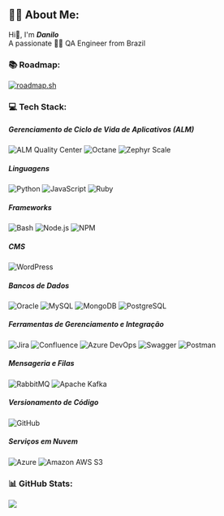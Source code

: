 ## 🙋🏻 About Me:
Hi👋, I'm ***Danilo***<br>A passionate 💚💛 QA Engineer from Brazil<br><!--<br>🔭 I'm looking for job openings: **QA Tester, QA Engineer, Software Tester, Tech Lead**-->
### 📚 Roadmap:
[![roadmap.sh](https://api.roadmap.sh/v1-badge/wide/65e79929d8455747573bfc07?variant=dark&roadmaps=qa%2Cpython%2Cjavascript%2C66572bdeb998f3b3c7c65ec6)](https://roadmap.sh)

### 💻 Tech Stack:
##### Gerenciamento de Ciclo de Vida de Aplicativos (ALM)
![ALM Quality Center](https://img.shields.io/badge/ALM_Quality_Center-4A90E2?style=flat&logo=hp&logoColor=white)
![Octane](https://img.shields.io/badge/Octane-007A87?style=flat&logo=octane&logoColor=white)
![Zephyr Scale](https://img.shields.io/badge/Zephyr_Scale-172B4D?style=flat&logo=zephyr&logoColor=white)

##### Linguagens
![Python](https://img.shields.io/badge/Python-3776AB?style=flat&logo=python&logoColor=white)
![JavaScript](https://img.shields.io/badge/JavaScript-F7DF1E?style=flat&logo=javascript&logoColor=black)
![Ruby](https://img.shields.io/badge/Ruby-CC342D?style=flat&logo=ruby&logoColor=white)

##### Frameworks
![Bash](https://img.shields.io/badge/Bash-4EAA25?style=flat&logo=gnu-bash&logoColor=white)
![Node.js](https://img.shields.io/badge/Node.js-339933?style=flat&logo=nodedotjs&logoColor=white)
![NPM](https://img.shields.io/badge/NPM-CB3837?style=flat&logo=npm&logoColor=white)

##### CMS
![WordPress](https://img.shields.io/badge/WordPress-21759B?style=flat&logo=wordpress&logoColor=white)
##### Bancos de Dados
![Oracle](https://img.shields.io/badge/Oracle-F80000?style=flat&logo=oracle&logoColor=white)
![MySQL](https://img.shields.io/badge/MySQL-4479A1?style=flat&logo=mysql&logoColor=white)
![MongoDB](https://img.shields.io/badge/MongoDB-47A248?style=flat&logo=mongodb&logoColor=white)
![PostgreSQL](https://img.shields.io/badge/PostgreSQL-4169E1?style=flat&logo=postgresql&logoColor=white)

##### Ferramentas de Gerenciamento e Integração
![Jira](https://img.shields.io/badge/Jira-0052CC?style=flat&logo=jira&logoColor=white)
![Confluence](https://img.shields.io/badge/Confluence-003B57?style=flat&logo=confluence&logoColor=white)
![Azure DevOps](https://img.shields.io/badge/Azure_DevOps-0078D7?style=flat&logo=azuredevops&logoColor=white)
![Swagger](https://img.shields.io/badge/Swagger-85EA2D?style=flat&logo=swagger&logoColor=black)
![Postman](https://img.shields.io/badge/Postman-FF6C37?style=flat&logo=postman&logoColor=white)

##### Mensageria e Filas
![RabbitMQ](https://img.shields.io/badge/RabbitMQ-FF6600?style=flat&logo=rabbitmq&logoColor=white)
![Apache Kafka](https://img.shields.io/badge/Apache_Kafka-231F20?style=flat&logo=apachekafka&logoColor=white)

##### Versionamento de Código
![GitHub](https://img.shields.io/badge/GitHub-181717?style=flat&logo=github&logoColor=white)

##### Serviços em Nuvem
![Azure](https://img.shields.io/badge/Microsoft_Azure-0078D4?style=flat&logo=microsoft-azure&logoColor=white)
![Amazon AWS S3](https://img.shields.io/badge/Amazon_S3-569A31?style=flat&logo=amazon-aws&logoColor=white)

### 📊 GitHub Stats:
![](https://github-readme-stats.vercel.app/api/top-langs/?username=eudanilobarbosa&theme=radical&hide_border=false&include_all_commits=false&count_private=false&layout=compact)

<!--
### 🏆 GitHub Trophies
![](https://github-profile-trophy.vercel.app/?username=eudanilobarbosa&theme=monokai&no-frame=false&no-bg=true&margin-w=4)
-->
